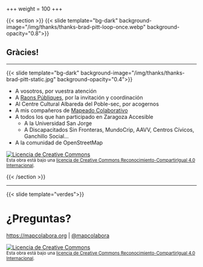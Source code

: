 +++
weight = 100
+++


{{< section >}}
{{< slide template="bg-dark" background-image="/img/thanks/thanks-brad-pitt-loop-once.webp" background-opacity="0.8">}}

## Gràcies!

---

{{< slide template="bg-dark" background-image="/img/thanks/thanks-brad-pitt-static.jpg" background-opacity="0.4">}}

* A vosotros, por vuestra atención
* A [Raons Públiques](http://raonspubliques.org/), por la invitación y coordinación
* Al Centre Cultural Albareda del Poble-sec, por acogernos
* A mis compañeros de [Mapeado Colaborativo](https://mapcolabora.org)
* A todos los que han participado en Zaragoza Accesible
  - A la Universidad San Jorge
  - A Discapacitados Sin Fronteras, MundoCrip, AAVV, Centros Cívicos, Ganchillo Social...
* A la comunidad de OpenStreetMap


<a rel="license" href="http://creativecommons.org/licenses/by-sa/4.0/"><img alt="Licencia de Creative Commons" style="border-width:0" src="https://i.creativecommons.org/l/by-sa/4.0/88x31.png" /></a><br /><small>Esta obra está bajo una <a rel="license" href="http://creativecommons.org/licenses/by-sa/4.0/">licencia de Creative Commons Reconocimiento-CompartirIgual 4.0 Internacional</a>.</small>

{{< /section >}}

---

{{< slide template="verdes">}}

# ¿Preguntas?

https://mapcolabora.org | [@mapcolabora](https://twitter.com/mapcolabora)

<a rel="license" href="http://creativecommons.org/licenses/by-sa/4.0/"><img alt="Licencia de Creative Commons" style="border-width:0" src="https://i.creativecommons.org/l/by-sa/4.0/88x31.png" /></a><br /><small>Esta obra está bajo una <a rel="license" href="http://creativecommons.org/licenses/by-sa/4.0/">licencia de Creative Commons Reconocimiento-CompartirIgual 4.0 Internacional</a>.</small>
